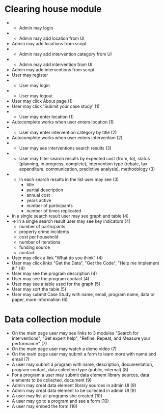 # Clearing house module

- + Admin may login
- + Admin may add location from UI
- Admin may add locations from script
- + Admin may add intervention category from UI
- + Admin may add intervention from UI
- Admin may add interventions from script
- User may register
- + User may login
- + User may logout
- User may click About page (1)
- User may click 'Submit your case study' (1)
- + User may enter location (1)
- Autocomplete works when user enters location (1)
- + User may enter intervention category by title (2)
- Autocomplete works when user enters intervention (2)
- + User may see interventions search results (3)
- + User may filter search results by expected cost (from, to), status (planning, in progress, complete), intervention type (rebate, tax expenditure, communication, predictive analysis), methodology (3)
- + In each search results in the list user may see (3)
    - title
    - partial description
    - annual cost
    - years active
    - number of participants
    - number of times replicated
- In a single search result user may see graph and table (4)
- -> In a single search result user may see key indicators (4)
    + number of participants
    - property crime incidents
    - cost per household
    - number of iterations
    - funding source
    - contact
- User may click a link "What do you think" (4)
- User may click links "Get the Data", "Get the Code", "Help me implement it!" (4)
- User may see the program description (4)
- User may see the program contact (4)
- User may see a table used for the graph (5)
- User may sort the table (5)
- User may submit Case Study with name, email, program name, data or paper, more information (6)


# Data collection module

- On the main page user may see links to 3 modules "Search for interventions", "Get expert help", "Refine, Repeat, and Measure your performance" (7)
- On the main page user may watch a demo video (7)
- On the main page user may submit a form to learn more with name and email (7)
- A user may submit a program with name, description, documentation, program contact, data colection type (public, internal) (8)
- For a program a user may submit data element library sources, data elements to be collected, document (9)
- Admin may creat data element library sources in admin UI (9)
- Admin may creat data element to be collected in admin UI (9)
- A user may list all programs she created (10)
- A user may go to a program and see a form (10)
- A user may embed the form (10)
